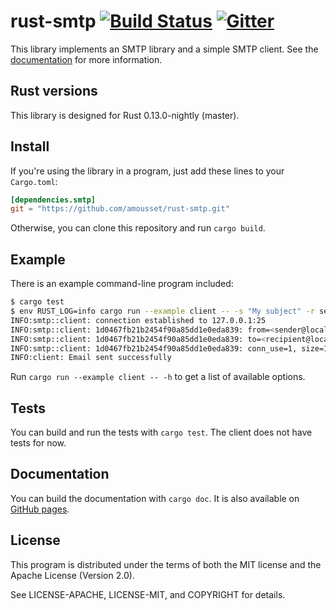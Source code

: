 rust-smtp [![Build Status](https://travis-ci.org/amousset/rust-smtp.svg?branch=master)](https://travis-ci.org/amousset/rust-smtp) [![Gitter](https://badges.gitter.im/Join%20Chat.svg)](https://gitter.im/amousset/rust-smtp?utm_source=badge&utm_medium=badge&utm_campaign=pr-badge&utm_content=badge)
=========

This library implements an SMTP library and a simple SMTP client.
See the [documentation](http://amousset.github.io/rust-smtp/smtp/) for more information.

Rust versions
-------------

This library is designed for Rust 0.13.0-nightly (master).

Install
-------

If you're using the library in a program, just add these lines to your `Cargo.toml`:

```toml
[dependencies.smtp]
git = "https://github.com/amousset/rust-smtp.git"
```

Otherwise, you can clone this repository and run `cargo build`.

Example
-------

There is an example command-line program included:
```sh
$ cargo test
$ env RUST_LOG=info cargo run --example client -- -s "My subject" -r sender@localhost recipient@localhost < email.txt
INFO:smtp::client: connection established to 127.0.0.1:25
INFO:smtp::client: 1d0467fb21b2454f90a85dd1e0eda839: from=<sender@localhost>
INFO:smtp::client: 1d0467fb21b2454f90a85dd1e0eda839: to=<recipient@localhost>
INFO:smtp::client: 1d0467fb21b2454f90a85dd1e0eda839: conn_use=1, size=1889, status=sent (250 2.0.0 Ok: queued as BAA9C1C0055)
INFO:client: Email sent successfully
```

Run `cargo run --example client -- -h` to get a list of available options.

Tests
-----

You can build and run the tests with `cargo test`. The client does not have tests for now.

Documentation
-------------

You can build the documentation with `cargo doc`. It is also available on [GitHub pages](http://amousset.github.io/rust-smtp/smtp/).

License
-------

This program is distributed under the terms of both the MIT license and the Apache License (Version 2.0).

See LICENSE-APACHE, LICENSE-MIT, and COPYRIGHT for details.
